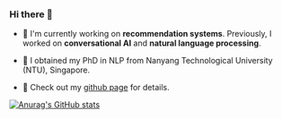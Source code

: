 ### Hi there 👋

- 📗 I'm currently working on **recommendation systems**. Previously, I worked on **conversational AI** and **natural language processing**.

- 🔭 I obtained my PhD in NLP from Nanyang Technological University (NTU), Singapore.

- 💬 Check out my [github page](https://zhongpeixiang.github.io) for details.

[![Anurag's GitHub stats](https://github-readme-stats.vercel.app/api?username=zhongpeixiang)](https://github.com/anuraghazra/github-readme-stats)

<!--
**zhongpeixiang/zhongpeixiang** is a ✨ _special_ ✨ repository because its `README.md` (this file) appears on your GitHub profile.

Here are some ideas to get you started:

- 🔭 I’m currently working on ...
- 🌱 I’m currently learning ...
- 👯 I’m looking to collaborate on ...
- 🤔 I’m looking for help with ...
- 💬 Ask me about ...
- 📫 How to reach me: ...
- 😄 Pronouns: ...
- ⚡ Fun fact: ...
-->
